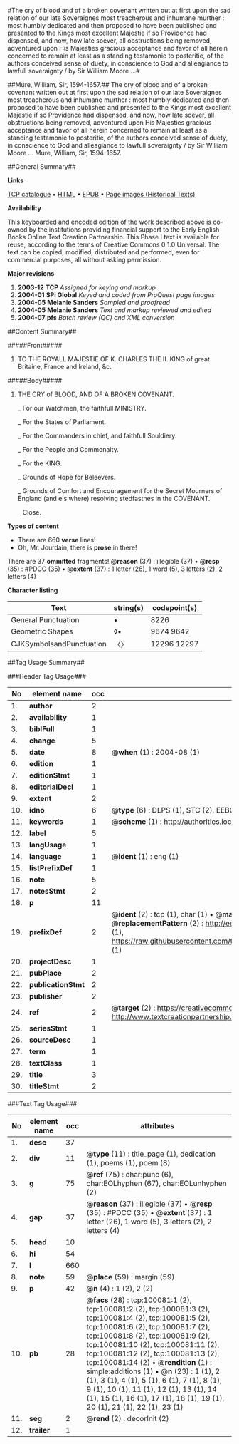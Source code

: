 #The cry of blood and of a broken covenant written out at first upon the sad relation of our late Soveraignes most treacherous and inhumane murther : most humbly dedicated and then proposed to have been published and presented to the Kings most excellent Majestie if so Providence had dispensed, and now, how late soever, all obstructions being removed, adventured upon His Majesties gracious acceptance and favor of all herein concerned to remain at least as a standing testamonie to posteritie, of the authors conceived sense of duety, in conscience to God and alleagiance to lawfull soveraignty / by Sir William Moore ...#

##Mure, William, Sir, 1594-1657.##
The cry of blood and of a broken covenant written out at first upon the sad relation of our late Soveraignes most treacherous and inhumane murther : most humbly dedicated and then proposed to have been published and presented to the Kings most excellent Majestie if so Providence had dispensed, and now, how late soever, all obstructions being removed, adventured upon His Majesties gracious acceptance and favor of all herein concerned to remain at least as a standing testamonie to posteritie, of the authors conceived sense of duety, in conscience to God and alleagiance to lawfull soveraignty / by Sir William Moore ...
Mure, William, Sir, 1594-1657.

##General Summary##

**Links**

[TCP catalogue](http://www.ota.ox.ac.uk/tcp/)  • 
[HTML](http://tei.it.ox.ac.uk/tcp/Texts-HTML/free/A51/A51265.html)  • 
[EPUB](http://tei.it.ox.ac.uk/tcp/Texts-EPUB/free/A51/A51265.epub) • 
[Page images (Historical Texts)](https://data.historicaltexts.jisc.ac.uk/view?pubId=eebo-13540563e&pageId=eebo-13540563e-100081-1)

**Availability**

This keyboarded and encoded edition of the
	       work described above is co-owned by the institutions
	       providing financial support to the Early English Books
	       Online Text Creation Partnership. This Phase I text is
	       available for reuse, according to the terms of Creative
	       Commons 0 1.0 Universal. The text can be copied,
	       modified, distributed and performed, even for
	       commercial purposes, all without asking permission.

**Major revisions**

1. __2003-12__ __TCP__ *Assigned for keying and markup*
1. __2004-01__ __SPi Global__ *Keyed and coded from ProQuest page images*
1. __2004-05__ __Melanie Sanders__ *Sampled and proofread*
1. __2004-05__ __Melanie Sanders__ *Text and markup reviewed and edited*
1. __2004-07__ __pfs__ *Batch review (QC) and XML conversion*

##Content Summary##

#####Front#####

1. TO THE ROYALL MAJESTIE OF K. CHARLES THE II. KING of great Britaine, France and Ireland, &c.

#####Body#####

1. THE CRY of BLOOD, AND OF A BROKEN COVENANT.

    _ For our Watchmen, the faithfull MINISTRY.

    _ For the States of Parliament.

    _ For the Commanders in chief, and faithfull Souldiery.

    _ For the People and Commonalty.

    _ For the KING.

    _ Grounds of Hope for Beleevers.

    _ Grounds of Comfort and Encouragement for the Secret Mourners of England (and els where) resolving stedfastnes in the COVENANT.

    _ Close.

**Types of content**

  * There are 660 **verse** lines!
  * Oh, Mr. Jourdain, there is **prose** in there!

There are 37 **ommitted** fragments! 
 @__reason__ (37) : illegible (37)  •  @__resp__ (35) : #PDCC (35)  •  @__extent__ (37) : 1 letter (26), 1 word (5), 3 letters (2), 2 letters (4)

**Character listing**


|Text|string(s)|codepoint(s)|
|---|---|---|
|General Punctuation|•|8226|
|Geometric Shapes|◊▪|9674 9642|
|CJKSymbolsandPunctuation|〈〉|12296 12297|

##Tag Usage Summary##

###Header Tag Usage###

|No|element name|occ|attributes|
|---|---|---|---|
|1.|__author__|2||
|2.|__availability__|1||
|3.|__biblFull__|1||
|4.|__change__|5||
|5.|__date__|8| @__when__ (1) : 2004-08 (1)|
|6.|__edition__|1||
|7.|__editionStmt__|1||
|8.|__editorialDecl__|1||
|9.|__extent__|2||
|10.|__idno__|6| @__type__ (6) : DLPS (1), STC (2), EEBO-CITATION (1), OCLC (1), VID (1)|
|11.|__keywords__|1| @__scheme__ (1) : http://authorities.loc.gov/ (1)|
|12.|__label__|5||
|13.|__langUsage__|1||
|14.|__language__|1| @__ident__ (1) : eng (1)|
|15.|__listPrefixDef__|1||
|16.|__note__|5||
|17.|__notesStmt__|2||
|18.|__p__|11||
|19.|__prefixDef__|2| @__ident__ (2) : tcp (1), char (1)  •  @__matchPattern__ (2) : ([0-9\-]+):([0-9IVX]+) (1), (.+) (1)  •  @__replacementPattern__ (2) : http://eebo.chadwyck.com/downloadtiff?vid=$1&page=$2 (1), https://raw.githubusercontent.com/textcreationpartnership/Texts/master/tcpchars.xml#$1 (1)|
|20.|__projectDesc__|1||
|21.|__pubPlace__|2||
|22.|__publicationStmt__|2||
|23.|__publisher__|2||
|24.|__ref__|2| @__target__ (2) : https://creativecommons.org/publicdomain/zero/1.0/ (1), http://www.textcreationpartnership.org/docs/. (1)|
|25.|__seriesStmt__|1||
|26.|__sourceDesc__|1||
|27.|__term__|1||
|28.|__textClass__|1||
|29.|__title__|3||
|30.|__titleStmt__|2||


###Text Tag Usage###

|No|element name|occ|attributes|
|---|---|---|---|
|1.|__desc__|37||
|2.|__div__|11| @__type__ (11) : title_page (1), dedication (1), poems (1), poem (8)|
|3.|__g__|75| @__ref__ (75) : char:punc (6), char:EOLhyphen (67), char:EOLunhyphen (2)|
|4.|__gap__|37| @__reason__ (37) : illegible (37)  •  @__resp__ (35) : #PDCC (35)  •  @__extent__ (37) : 1 letter (26), 1 word (5), 3 letters (2), 2 letters (4)|
|5.|__head__|10||
|6.|__hi__|54||
|7.|__l__|660||
|8.|__note__|59| @__place__ (59) : margin (59)|
|9.|__p__|42| @__n__ (4) : 1 (2), 2 (2)|
|10.|__pb__|28| @__facs__ (28) : tcp:100081:1 (2), tcp:100081:2 (2), tcp:100081:3 (2), tcp:100081:4 (2), tcp:100081:5 (2), tcp:100081:6 (2), tcp:100081:7 (2), tcp:100081:8 (2), tcp:100081:9 (2), tcp:100081:10 (2), tcp:100081:11 (2), tcp:100081:12 (2), tcp:100081:13 (2), tcp:100081:14 (2)  •  @__rendition__ (1) : simple:additions (1)  •  @__n__ (23) : 1 (1), 2 (1), 3 (1), 4 (1), 5 (1), 6 (1), 7 (1), 8 (1), 9 (1), 10 (1), 11 (1), 12 (1), 13 (1), 14 (1), 15 (1), 16 (1), 17 (1), 18 (1), 19 (1), 20 (1), 21 (1), 22 (1), 23 (1)|
|11.|__seg__|2| @__rend__ (2) : decorInit (2)|
|12.|__trailer__|1||
